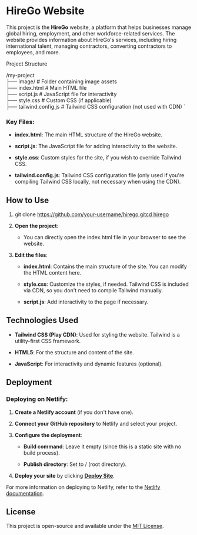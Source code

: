 HireGo Website
==============

This project is the **HireGo** website, a platform that helps businesses manage global hiring, employment, and other workforce-related services. The website provides information about HireGo's services, including hiring international talent, managing contractors, converting contractors to employees, and more.

Project Structure

/my-project    
├── image/               # Folder containing image assets    
├── index.html           # Main HTML file    
├── script.js            # JavaScript file for interactivity    
├── style.css            # Custom CSS (if applicable)    
├── tailwind.config.js   # Tailwind CSS configuration (not used with CDN)   `

### Key Files:

*   **index.html**: The main HTML structure of the HireGo website.
    
*   **script.js**: The JavaScript file for adding interactivity to the website.
    
*   **style.css**: Custom styles for the site, if you wish to override Tailwind CSS.
    
*   **tailwind.config.js**: Tailwind CSS configuration file (only used if you're compiling Tailwind CSS locally, not necessary when using the CDN).
    

How to Use
----------

1.  git clone [https://github.com/your-username/hirego.gitcd hirego](https://github.com/Foysal79/Hire-Go.git)
    
2.  **Open the project**:
    
    *   You can directly open the index.html file in your browser to see the website.
        
3.  **Edit the files**:
    
    *   **index.html**: Contains the main structure of the site. You can modify the HTML content here.
        
    *   **style.css**: Customize the styles, if needed. Tailwind CSS is included via CDN, so you don't need to compile Tailwind manually.
        
    *   **script.js**: Add interactivity to the page if necessary.
        

Technologies Used
-----------------

*   **Tailwind CSS (Play CDN)**: Used for styling the website. Tailwind is a utility-first CSS framework.
    
*   **HTML5**: For the structure and content of the site.
    
*   **JavaScript**: For interactivity and dynamic features (optional).
    

Deployment
----------

### Deploying on Netlify:

1.  **Create a Netlify account** (if you don't have one).
    
2.  **Connect your GitHub repository** to Netlify and select your project.
    
3.  **Configure the deployment**:
    
    *   **Build command**: Leave it empty (since this is a static site with no build process).
        
    *   **Publish directory**: Set to / (root directory).
        
4.  **Deploy your site** by clicking [**Deploy Site**](https://sensational-selkie-8530cf.netlify.app/).
    

For more information on deploying to Netlify, refer to the [Netlify documentation](https://docs.netlify.com/).

License
-------

This project is open-source and available under the [MIT License](https://chatgpt.com/c/LICENSE).
